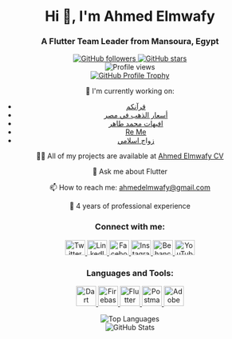 <div align="center">
  <h1>Hi 👋, I'm Ahmed Elmwafy</h1>
  <h3>A Flutter Team Leader from Mansoura, Egypt</h3>
</div>

<div align="center">
  <a href="https://github.com/ahmedelmwafy">
    <img src="https://img.shields.io/github/followers/ahmedelmwafy?style=social" alt="GitHub followers">
  </a>
  <a href="https://github.com/ahmedelmwafy">
    <img src="https://img.shields.io/github/stars/ahmedelmwafy?style=social" alt="GitHub stars">
  </a>
</div>

<div align="center">
  <img src="https://komarev.com/ghpvc/?username=ahmedelmwafy&label=Profile%20views&color=0e75b6&style=flat" alt="Profile views">
</div>

<div align="center">
  <a href="https://github.com/ryo-ma/github-profile-trophy">
    <img src="https://github-profile-trophy.vercel.app/?username=ahmedelmwafy" alt="GitHub Profile Trophy">
  </a>
</div>

<div align="center">
  <p>🔭 I'm currently working on:</p>
  <ul>
    <li><a href="https://quraani.xyz/">قرآنكم</a></li>
    <li><a href="https://onelink.to/cjfgza">أسعار الذهب في مصر</a></li>
    <li><a href="https://play.google.com/store/apps/details?id=com.mohamed_taher">افيهات محمد طاهر</a></li>
    <li><a href="https://play.google.com/store/apps/details?id=com.re.me">Re Me</a></li>
    <li><a href="https://play.google.com/store/apps/details?id=com.zawaj.islamy">زواج اسلامي</a></li>
  </ul>
</div>

<div align="center">
  <p>👨‍💻 All of my projects are available at <a href="https://bit.ly/AhmedElmwafyCV](https://flowcv.com/resume/9atgakj49o">Ahmed Elmwafy CV</a></p>
</div>

<div align="center">
  <p>💬 Ask me about Flutter</p>
  <p>📫 How to reach me: <a href="mailto:ahmedelmwafy@gmail.com">ahmedelmwafy@gmail.com</a></p>
  <p>📄 4 years of professional experience</p>
</div>

<div align="center">
  <h3>Connect with me:</h3>
  <p>
    <a href="https://twitter.com/devahmedelmwafy">
      <img src="https://raw.githubusercontent.com/rahuldkjain/github-profile-readme-generator/master/src/images/icons/Social/twitter.svg" alt="Twitter" height="30" width="40">
    </a>
    <a href="https://linkedin.com/in/ahmedelmwafy">
      <img src="https://raw.githubusercontent.com/rahuldkjain/github-profile-readme-generator/master/src/images/icons/Social/linked-in-alt.svg" alt="LinkedIn" height="30" width="40">
    </a>
    <a href="https://fb.com/devahmedelmwafy">
      <img src="https://raw.githubusercontent.com/rahuldkjain/github-profile-readme-generator/master/src/images/icons/Social/facebook.svg" alt="Facebook" height="30" width="40">
    </a>
    <a href="https://instagram.com/devahmedelmwafy">
      <img src="https://raw.githubusercontent.com/rahuldkjain/github-profile-readme-generator/master/src/images/icons/Social/instagram.svg" alt="Instagram" height="30" width="40">
    </a>
    <a href="https://www.behance.net/ahmedelmwafy">
      <img src="https://raw.githubusercontent.com/rahuldkjain/github-profile-readme-generator/master/src/images/icons/Social/behance.svg" alt="Behance" height="30" width="40">
    </a>
    <a href="https://www.youtube.com/c/ahmedelmwafy">
      <img src="https://raw.githubusercontent.com/rahuldkjain/github-profile-readme-generator/master/src/images/icons/Social/youtube.svg" alt="YouTube" height="30" width="40">
    </a>
  </p>
</div>

<div align="center">
  <h3>Languages and Tools:</h3>
  <p>
    <a href="https://dart.dev" target="_blank" rel="noreferrer">
      <img src="https://www.vectorlogo.zone/logos/dartlang/dartlang-icon.svg" alt="Dart" width="40" height="40">
    </a>
    <a href="https://firebase.google.com/" target="_blank" rel="noreferrer">
      <img src="https://www.vectorlogo.zone/logos/firebase/firebase-icon.svg" alt="Firebase" width="40" height="40">
    </a>
    <a href="https://flutter.dev" target="_blank" rel="noreferrer">
      <img src="https://www.vectorlogo.zone/logos/flutterio/flutterio-icon.svg" alt="Flutter" width="40" height="40">
    </a>
    <a href="https://postman.com" target="_blank" rel="noreferrer">
      <img src="https://www.vectorlogo.zone/logos/getpostman/getpostman-icon.svg" alt="Postman" width="40" height="40">
    </a>
    <a href="https://www.adobe.com/products/xd.html" target="_blank" rel="noreferrer">
      <img src="https://cdn.worldvectorlogo.com/logos/adobe-xd.svg" alt="Adobe XD" width="40" height="40">
    </a>
  </p>
</div>


<div align="center">
  <img src="https://github-readme-stats.vercel.app/api/top-langs?username=ahmedelmwafy&show_icons=true&locale=en&layout=compact" alt="Top Languages">
</div>

<div align="center">
  <img src="https://github-readme-stats.vercel.app/api?username=ahmedelmwafy&show_icons=true&locale=en" alt="GitHub Stats">
</div>

<div align="center">
  <img src="https://github-readme-streak-stats.herokuapp.com/?user=ahmedelmwafy&
